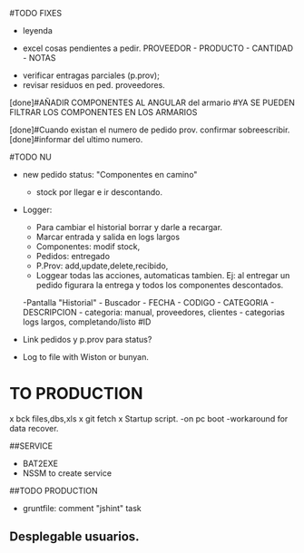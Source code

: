#TODO FIXES
- leyenda
* excel cosas pendientes a pedir.  PROVEEDOR - PRODUCTO - CANTIDAD - NOTAS
- verificar entragas parciales (p.prov);
- revisar residuos en ped. proveedores.

[done]#AÑADIR COMPONENTES AL ANGULAR del armario
		#YA SE PUEDEN FILTRAR LOS COMPONENTES EN LOS ARMARIOS

[done]#Cuando existan el numero de pedido  prov. confirmar sobreescribir.
[done]#informar del ultimo numero.

#TODO NU
- new pedido status: "Componentes en camino"
	- stock por llegar e ir descontando.
- Logger:
	- Para cambiar el historial borrar y darle a recargar.
	- Marcar entrada y salida en logs largos
	* Componentes: modif stock,
	- Pedidos: entregado
	- P.Prov: add,update,delete,recibido,
	- Loggear todas las acciones, automaticas tambien. Ej: al entregar un pedido figurara la entrega y todos los componentes descontados. 

	-Pantalla "Historial"
		- Buscador
		- FECHA - CODIGO - CATEGORIA - DESCRIPCION
		- categoria: manual, proveedores, clientes
		- categorias logs largos, completando/listo
#ID
- Link pedidos y p.prov para status?
* Log to file with Wiston or bunyan.



# TO PRODUCTION
x bck files,dbs,xls
x git fetch
x Startup script.
	-on pc boot
	-workaround for data recover.

##SERVICE
- BAT2EXE 
- NSSM to create service


##TODO PRODUCTION
- gruntfile: comment "jshint" task

## Desplegable usuarios.